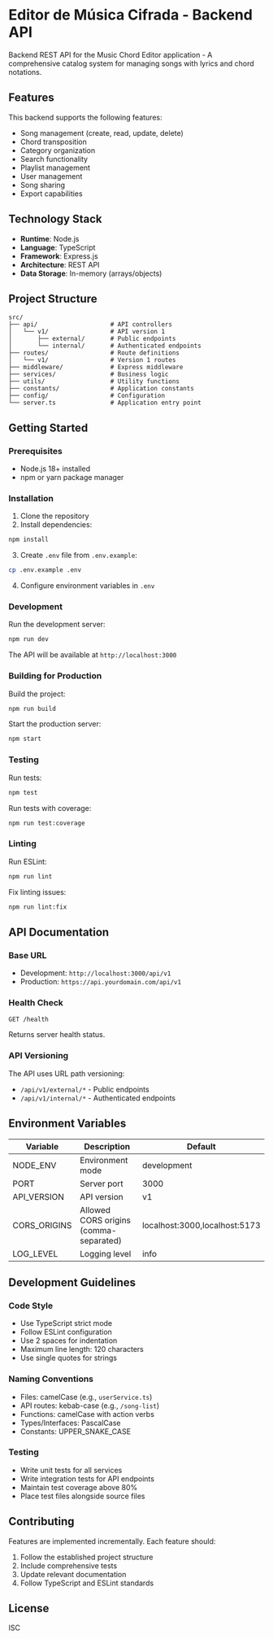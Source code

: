 # Editor de Música Cifrada - Backend API

Backend REST API for the Music Chord Editor application - A comprehensive catalog system for managing songs with lyrics and chord notations.

## Features

This backend supports the following features:

- Song management (create, read, update, delete)
- Chord transposition
- Category organization
- Search functionality
- Playlist management
- User management
- Song sharing
- Export capabilities

## Technology Stack

- **Runtime**: Node.js
- **Language**: TypeScript
- **Framework**: Express.js
- **Architecture**: REST API
- **Data Storage**: In-memory (arrays/objects)

## Project Structure

```
src/
├── api/                    # API controllers
│   └── v1/                 # API version 1
│       ├── external/       # Public endpoints
│       └── internal/       # Authenticated endpoints
├── routes/                 # Route definitions
│   └── v1/                 # Version 1 routes
├── middleware/             # Express middleware
├── services/               # Business logic
├── utils/                  # Utility functions
├── constants/              # Application constants
├── config/                 # Configuration
└── server.ts               # Application entry point
```

## Getting Started

### Prerequisites

- Node.js 18+ installed
- npm or yarn package manager

### Installation

1. Clone the repository
2. Install dependencies:

```bash
npm install
```

3. Create `.env` file from `.env.example`:

```bash
cp .env.example .env
```

4. Configure environment variables in `.env`

### Development

Run the development server:

```bash
npm run dev
```

The API will be available at `http://localhost:3000`

### Building for Production

Build the project:

```bash
npm run build
```

Start the production server:

```bash
npm start
```

### Testing

Run tests:

```bash
npm test
```

Run tests with coverage:

```bash
npm run test:coverage
```

### Linting

Run ESLint:

```bash
npm run lint
```

Fix linting issues:

```bash
npm run lint:fix
```

## API Documentation

### Base URL

- Development: `http://localhost:3000/api/v1`
- Production: `https://api.yourdomain.com/api/v1`

### Health Check

```
GET /health
```

Returns server health status.

### API Versioning

The API uses URL path versioning:

- `/api/v1/external/*` - Public endpoints
- `/api/v1/internal/*` - Authenticated endpoints

## Environment Variables

| Variable | Description | Default |
|----------|-------------|----------|
| NODE_ENV | Environment mode | development |
| PORT | Server port | 3000 |
| API_VERSION | API version | v1 |
| CORS_ORIGINS | Allowed CORS origins (comma-separated) | localhost:3000,localhost:5173 |
| LOG_LEVEL | Logging level | info |

## Development Guidelines

### Code Style

- Use TypeScript strict mode
- Follow ESLint configuration
- Use 2 spaces for indentation
- Maximum line length: 120 characters
- Use single quotes for strings

### Naming Conventions

- Files: camelCase (e.g., `userService.ts`)
- API routes: kebab-case (e.g., `/song-list`)
- Functions: camelCase with action verbs
- Types/Interfaces: PascalCase
- Constants: UPPER_SNAKE_CASE

### Testing

- Write unit tests for all services
- Write integration tests for API endpoints
- Maintain test coverage above 80%
- Place test files alongside source files

## Contributing

Features are implemented incrementally. Each feature should:

1. Follow the established project structure
2. Include comprehensive tests
3. Update relevant documentation
4. Follow TypeScript and ESLint standards

## License

ISC